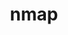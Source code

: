 ---
sidebar_position: 1
tags: [Directory Scanning]
title: nmap
description: Nmap 的使用以及基本情况
sidebar_label: nmap
slug: /tool/penetration/Directory Scanning/1
---
